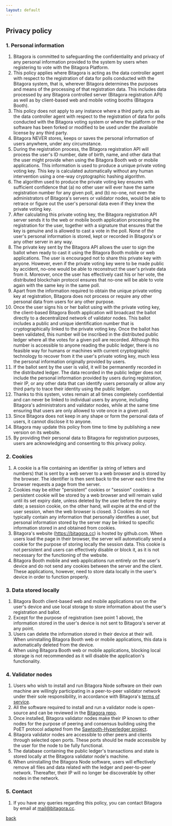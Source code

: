 ```yaml
---
layout: default
---
```

## Privacy policy

### 1. Personal information
1.	Bitagora is committed to safeguarding the confidentiality and privacy of any personal information provided to the system by users when registering to vote with the Bitagora Platform.
2.	This policy applies where Bitagora is acting as the data controller agent with respect to the registration of data for polls conducted with the Bitagora system, that is, wherever Bitagora determines the purposes and means of the processing of that registration data. This includes data processed by any Bitagora controlled server (Bitagora registration API) as well as by client-based web and mobile voting booths (Bitagora Booth).
3. This policy does not apply to any instance where a third party acts as the data controller agent with respect to the registration of data for polls conducted with the Bitagora voting system or where the platform or the software has been forked or modified to be used under the available license by any third party.
4. Bitagora NEVER stores, keeps or saves the personal information of users anywhere, under any circumstance. 
5. During the registration process, the Bitagora registration API will process the user's ID number, date of birth, name, and other data that the user might provide when using the Bitagora Booth web or mobile applications. This information is used to produce a unique private voting voting key. This key is calculated automatically without any human intervention using a one-way cryptographic hashing algorithm.
6. The algorithm used to produce the private voting key ensures with sufficient confidence that 
  (a) no other user will ever have the same registration number for any given poll, and
  (b) no-one, not even the administrators of Bitagora's servers or validator nodes, would be able to retrace or figure out the user's personal data even if they knew the private voting key.
6. After calculating this private voting key, the Bitagora registration API server sends it to the web or mobile booth application processing the registration for the user, together with a signature that ensures that the key is genuine and is allowed to cast a vote in the poll. None of the user's personal information is stored, kept or recorded in Bitagora's or any other server in any way. 
7. The private key sent by the Bitagora API allows the user to sign the ballot when ready to cast it using the Bitagora Booth mobile or web applications. The user is encouraged not to share this private key with anyone. However, even if the private voting key were to be made public by accident, no-one would be able to reconstruct the user's private data from it. Moreover, once the user has effectively cast his or her vote, the distributed blockchain protocol ensures that no-one will be able to vote again with the same key in the same poll. 
8.	Apart from the information required to obtain the unique private voting key at registration, Bitagora does not process or require any other personal data from users for any other purpose.
9. Once the user signs his or her ballot using with the private voting key, the client-based Bitagora Booth application will broadcast the ballot directly to a decentralized network of validator nodes. This ballot includes a public and unique identification number that is cryptographically linked to the private voting key. Once the ballot has been validated, this number will be inscribed in the distributed public ledger where all the votes for a given poll are recorded. Although this number is accessible to anyone reading the public ledger, there is no feasible way for humans or machines with current cryptographic technology to recover from it the user's private voting key, much less the personal information originally provided by users.
10. If the ballot sent by the user is valid, it will be permanently recorded in the distributed ledger. The data recorded in the public ledger does not include the personal information provided by users during registration, their IP, or any other data that can identify users personally or allow any third party to trace their identity using the public ledger. 
11. Thanks to this system, votes remain at all times completely confidential and can never be linked to individual users by anyone, including Bitagora's administrators and validator nodes, while at the same time ensuring that users are only allowed to vote once in a given poll.
12.	Since Bitagora does not keep in any shape or form the personal data of users, it cannot disclose it to anyone.
13. Bitagora may update this policy from time to time by publishing a new version on its website.
14. By providing their personal data to Bitagora for registration purposes, users are acknowledging and consenting to this privacy policy.

### 2. Cookies
1. A cookie is a file containing an identifier (a string of letters and numbers) that is sent by a web server to a web browser and is stored by the browser. The identifier is then sent back to the server each time the browser requests a page from the server.
2.	Cookies may be either "persistent" cookies or "session" cookies: a persistent cookie will be stored by a web browser and will remain valid until its set expiry date, unless deleted by the user before the expiry date; a session cookie, on the other hand, will expire at the end of the user session, when the web browser is closed.
3	Cookies do not typically contain any information that personally identifies a user, but personal information stored by the server may be linked to specific information stored in and obtained from cookies.
4. Bitagora's website (https://bitagora.cc) is hosted by github.com. When users load the page in their browser, the server will automatically send a cookie for the purpose of storing locally the session data. This cookie is not persistent and users can effectively disable or block it, as it is not necessary for the functioning of the website.   
5. Bitagora Booth mobile and web applications run entirely on the user's device and do not send any cookies between the server and the client. These applications, however, need to store data locally in the user's device in order to function properly. 

### 3. Data stored locally
1.	Bitagora Booth client-based web and mobile applications run on the user's device and use local storage to store information about the user's registration and ballot.
2. Except for the purpose of registration (see point 1 above), the information stored in the user's device is not sent to Bitagora's server at any point.
3. Users can delete the information stored in their device at their will. When uninstalling Bitagora Booth web or mobile applications, this data is automatically deleted from the device.
4.	When using Bitagora Booth web or mobile applications, blocking local storage is not recommended as it will disable the application's functionality.

### 4. Validator nodes
1.	Users who wish to install and run Bitagora Node software on their own machine are willingly participating in a peer-to-peer validator network under their sole responsibility, in accordance with Bitagora's [terms of service](./terms.md).
2. All the software required to install and run a validator node is open-source and can be reviewed in the [Bitagora repo](https://github.com/Bitagora/bitagora-node).
3. Once installed, Bitagora validator nodes make their IP known to other nodes for the purpose of peering and consensus building using the PoET protocol adapted from the [Sawtooth-Hyperledger project](https://github.com/hyperledger/sawtooth-core). 
4. Bitagora validator nodes are accessible to other peers and clients through selected open ports. These ports should be made accessible by the user for the node to be fully functional.
5. The database containing the public ledger's transactions and state is stored locally at the Bitagora validator node's machine.
6. When uninstalling the Bitagora Node software, users will effectively remove all files and data related with the ledger and peer-to-peer network. Thereafter, their IP will no longer be discoverable by other nodes in the network.

### 5. Contact
1.	If you have any queries regarding this policy, you can contact Bitagora by email at [mail@bitagora.cc](mailto:mail@bitagora.cc).

[back](../../../.)
